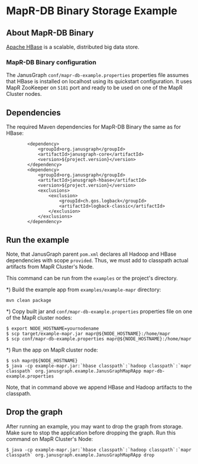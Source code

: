 # MapR-DB Binary Storage Example

## About MapR-DB Binary

[Apache HBase](http://hbase.apache.org/) is a scalable, distributed big data
store.

### MapR-DB Binary configuration

The JanusGraph `conf/mapr-db-example.properties` properties file assumes that HBase is installed on localhost
using its quickstart configuration. It uses MapR ZooKeeper on `5181` port and ready to be used on one of the MapR 
Cluster nodes.

## Dependencies

The required Maven dependencies for MapR-DB Binary the same as for HBase:

```
        <dependency>
            <groupId>org.janusgraph</groupId>
            <artifactId>janusgraph-core</artifactId>
            <version>${project.version}</version>
        </dependency>
        <dependency>
            <groupId>org.janusgraph</groupId>
            <artifactId>janusgraph-hbase</artifactId>
            <version>${project.version}</version>
            <exclusions>
                <exclusion>
                    <groupId>ch.qos.logback</groupId>
                    <artifactId>logback-classic</artifactId>
                </exclusion>
            </exclusions>
        </dependency>
```

## Run the example


Note, that JanusGraph parent `pom.xml` declares all Hadoop and HBase dependencies with scope `provided`. Thus, we 
must add to classpath actual artifacts from MapR Cluster's Node.

This command can be run from the `examples` or the project's directory.

*) Build the example app from `examples/example-mapr` directory:

```
mvn clean package
```

*) Copy built jar and `conf/mapr-db-example.properties` properties file on one of the MapR cluster nodes:

```
$ export NODE_HOSTNAME=yournodename
$ scp target/example-mapr.jar mapr@${NODE_HOSTNAME}:/home/mapr
$ scp conf/mapr-db-example.properties mapr@${NODE_HOSTNAME}:/home/mapr
```

*) Run the app on MapR cluster node:

```
$ ssh mapr@${NODE_HOSTNAME}
$ java -cp example-mapr.jar:`hbase classpath`:`hadoop classpath`:`mapr classpath` org.janusgraph.example.JanusGraphMapRApp mapr-db-example.properties
```

Note, that in command above we append HBase and Hadoop artifacts to the classpath.

## Drop the graph

After running an example, you may want to drop the graph from storage. Make
sure to stop the application before dropping the graph. Run this command on MapR Cluster's Node:

```
$ java -cp example-mapr.jar:`hbase classpath`:`hadoop classpath`:`mapr classpath` org.janusgraph.example.JanusGraphMapRApp drop
```
